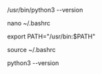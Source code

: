 /usr/bin/python3 --version

nano ~/.bashrc

export PATH="/usr/bin:$PATH"

source ~/.bashrc

python3 --version
